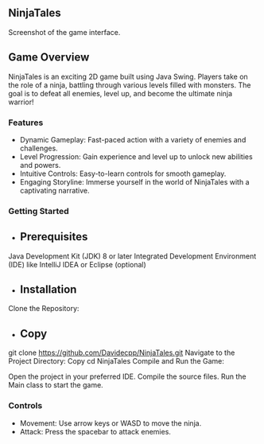 ## NinjaTales

Screenshot of the game interface.

## Game Overview
NinjaTales is an exciting 2D game built using Java Swing. 
Players take on the role of a ninja, battling through various levels filled with monsters. The goal is to defeat all enemies, level up, and become the ultimate ninja warrior!

### Features
- Dynamic Gameplay: Fast-paced action with a variety of enemies and challenges.
- Level Progression: Gain experience and level up to unlock new abilities and powers.
- Intuitive Controls: Easy-to-learn controls for smooth gameplay.
- Engaging Storyline: Immerse yourself in the world of NinjaTales with a captivating narrative.

### Getting Started
- ## Prerequisites
Java Development Kit (JDK) 8 or later
Integrated Development Environment (IDE) like IntelliJ IDEA or Eclipse (optional)
- ## Installation
Clone the Repository:

- ## Copy
git clone https://github.com/Davidecpp/NinjaTales.git
Navigate to the Project Directory:
Copy
cd NinjaTales
Compile and Run the Game:

Open the project in your preferred IDE.
Compile the source files.
Run the Main class to start the game.
### Controls
- Movement: Use arrow keys or WASD to move the ninja.
- Attack: Press the spacebar to attack enemies.
